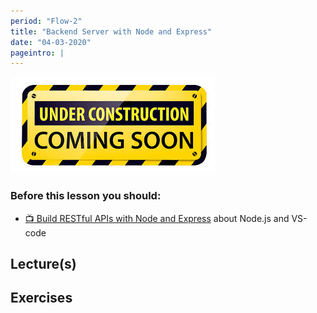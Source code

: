```yaml
---
period: "Flow-2"
title: "Backend Server with Node and Express"
date: "04-03-2020"
pageintro: |
---
```


![Under construction](../../images/underconstruction.jpg)

### Before this lesson you should:

<!--BEGIN readings ##-->

- [:tv: Build RESTful APIs with Node and Express](https://www.youtube.com/watch?v=pKd0Rpw7O48)
  about Node.js and VS-code
    <!--END readings ##-->

## Lecture(s)

<!--BEGIN lectures ##-->

<!--END lectures ##-->

## Exercises

<!--BEGIN exercises ##-->

<!--END exercises ##-->

<!--BEGIN slides ##-->

<!--END slides ##-->

